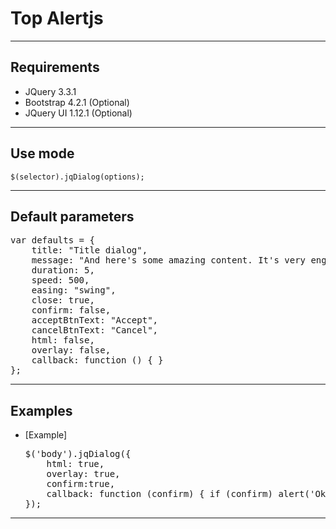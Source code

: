 # Top Alertjs

* * *

## Requirements

*   JQuery 3.3.1 
*   Bootstrap 4.2.1 (Optional)
*   JQuery UI 1.12.1 (Optional)

* * *

## Use mode

`$(selector).jqDialog(options);`

* * *

## Default parameters

<pre>
var defaults = {
    title: "Title dialog",
    message: "And here's some amazing content. It's very engaging. Right?",
    duration: 5,
    speed: 500,
    easing: "swing",
    close: true,
    confirm: false,
    acceptBtnText: "Accept",
    cancelBtnText: "Cancel",
    html: false,
    overlay: false,
    callback: function () { }
}; 
</pre>

* * *

## Examples

*   [Example]

    <pre>
    $('body').jqDialog({
        html: true,
        overlay: true,
        confirm:true,
        callback: function (confirm) { if (confirm) alert('Ok'); }
    });
    </pre>

* * *
